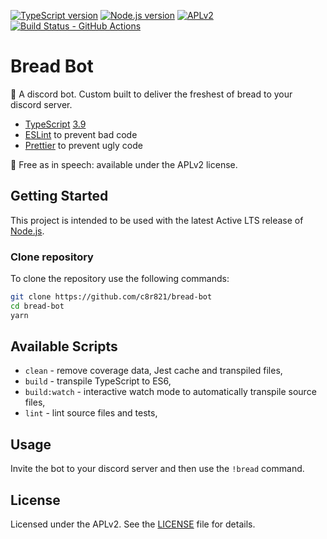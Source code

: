 [![TypeScript version][ts-badge]][typescript-39]
[![Node.js version][nodejs-badge]][nodejs]
[![APLv2][license-badge]][LICENSE]
[![Build Status - GitHub Actions][gha-badge]][gha-ci]

# Bread Bot

🍞 A discord bot. Custom built to deliver the freshest of bread to your discord server.

+ [TypeScript][typescript] [3.9][typescript-39]
+ [ESLint][eslint] to prevent bad code
+ [Prettier][prettier] to prevent ugly code


🤲 Free as in speech: available under the APLv2 license.

## Getting Started

This project is intended to be used with the latest Active LTS release of [Node.js][nodejs].

### Clone repository

To clone the repository use the following commands:

```sh
git clone https://github.com/c8r821/bread-bot
cd bread-bot
yarn
```

## Available Scripts

+ `clean` - remove coverage data, Jest cache and transpiled files,
+ `build` - transpile TypeScript to ES6,
+ `build:watch` - interactive watch mode to automatically transpile source files,
+ `lint` - lint source files and tests,

## Usage

Invite the bot to your discord server and then use the `!bread` command.

## License
Licensed under the APLv2. See the [LICENSE](https://github.com/c8r821/bread-bot/blob/master/LICENSE) file for details.

[ts-badge]: https://img.shields.io/badge/TypeScript-3.9-blue.svg
[nodejs-badge]: https://img.shields.io/badge/Node.js->=%2012.13-blue.svg
[nodejs]: https://nodejs.org/dist/latest-v12.x/docs/api/
[gha-badge]: https://img.shields.io/endpoint.svg?url=https%3A%2F%2Factions-badge.atrox.dev%2Fc8r821%2Fbread-bot%2Fbadge&style=flat
[gha-ci]: https://github.com/c8r821/bread-bot/actions
[typescript]: https://www.typescriptlang.org/
[typescript-39]: https://www.typescriptlang.org/docs/handbook/release-notes/typescript-3-9.html
[license-badge]: https://img.shields.io/badge/license-APLv2-blue.svg
[license]: https://github.com/c8r821/bread-bot/blob/master/LICENSE

[eslint]: https://github.com/eslint/eslint
[prettier]: https://prettier.io
[gh-actions]: https://github.com/features/actions